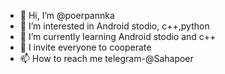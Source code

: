 - 👋 Hi, I’m @poerpannka
- 👀 I’m interested in  Android stodio, c++,python
- 🌱 I’m currently learning Android stodio and c++
- 💞️ I invite everyone to cooperate
- 📫 How to reach me  telegram-@Sahapoer

<!---
poerpannka/poerpannka is a ✨ special ✨ repository because its `README.md` (this file) appears on your GitHub profile.
You can click the Preview link to take a look at your changes.
--->
